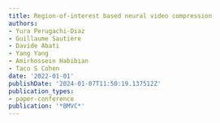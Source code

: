 ```yaml
---
title: Region-of-interest based neural video compression
authors:
- Yura Perugachi-Diaz
- Guillaume Sautière
- Davide Abati
- Yang Yang
- Amirhossein Habibian
- Taco S Cohen
date: '2022-01-01'
publishDate: '2024-01-07T11:50:19.137512Z'
publication_types:
- paper-conference
publication: '*BMVC*'
---
```

